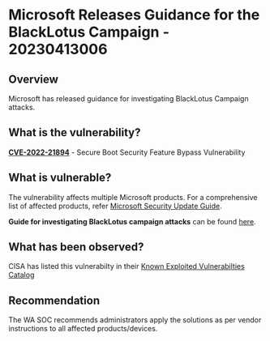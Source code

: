 # Microsoft Releases Guidance for the BlackLotus Campaign - 20230413006

## Overview
Microsoft has released guidance for investigating BlackLotus Campaign attacks.

## What is the vulnerability?
[**CVE-2022-21894**](https://cve.mitre.org/cgi-bin/cvename.cgi?name=CVE-2022-21894) - Secure Boot Security Feature Bypass Vulnerability

## What is vulnerable? 
The vulnerability affects multiple Microsoft products. For a comprehensive list of affected products, refer [Microsoft Security Update Guide](https://msrc.microsoft.com/update-guide/en-US/vulnerability/CVE-2022-21894).

**Guide for investigating BlackLotus campaign attacks** can be found [here](https://www.microsoft.com/en-us/security/blog/2023/04/11/guidance-for-investigating-attacks-using-cve-2022-21894-the-blacklotus-campaign/).

## What has been observed?
CISA has listed this vulnerabilty in their [Known Exploited Vulnerabilties Catalog](https://www.cisa.gov/news-events/alerts/2023/04/11/microsoft-releases-guidance-for-the-blacklotus-campaign) 

## Recommendation
The WA SOC recommends administrators apply the solutions as per vendor instructions to all affected products/devices.

